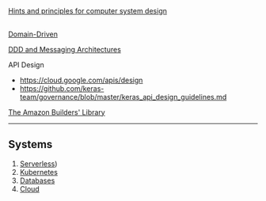 ## 
[Hints and principles for computer system design](https://www.microsoft.com/en-us/research/uploads/prod/2019/09/Hints-137-short.pdf)

##
[Domain-Driven](https://www.dddheuristics.com/)

[DDD and Messaging Architectures](https://verraes.net/2019/05/ddd-msg-arch/)

API Design
* https://cloud.google.com/apis/design
* https://github.com/keras-team/governance/blob/master/keras_api_design_guidelines.md

[The Amazon Builders' Library](https://aws.amazon.com/builders-library/)

---

## Systems

1. [Serverless](../System/Serverless.md))
2. [Kubernetes](../System/Kubernetes.md)
3. [Databases](../System/Databases.md)
4. [Cloud](../System/Cloud.md)

